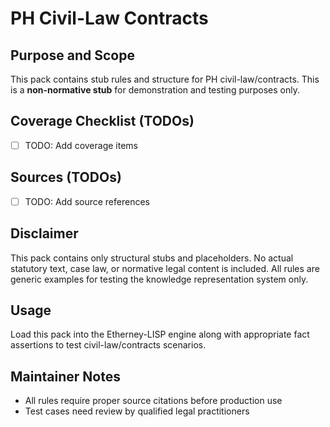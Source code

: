 # PH Civil-Law Contracts

## Purpose and Scope

This pack contains stub rules and structure for PH civil-law/contracts. This is a **non-normative stub** for demonstration and testing purposes only.

## Coverage Checklist (TODOs)

- [ ] TODO: Add coverage items

## Sources (TODOs)

- [ ] TODO: Add source references

## Disclaimer

This pack contains only structural stubs and placeholders. No actual statutory text, case law, or normative legal content is included. All rules are generic examples for testing the knowledge representation system only.

## Usage

Load this pack into the Etherney-LISP engine along with appropriate fact assertions to test civil-law/contracts scenarios.

## Maintainer Notes

- All rules require proper source citations before production use
- Test cases need review by qualified legal practitioners
